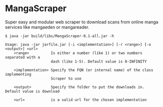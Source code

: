 # MangaScraper

Super easy and modular web scraper to download scans from online manga services like mangaeden or mangareader.

```shellsession
$ java -jar build/libs/MangaScraper-0.1-all.jar -h

Usage: java -jar jarfile.jar [-i <implementation>] [-r <range>] [-o <output>] <url>
    <range>          Is either a number (like 1) or two numbers separated with a
                     dash (like 1-5). Default value is 0-INFINITY

    <implementation> Specify the FQN (or internal name) of the class implementing
                     Scraper to use

    <output>         Specify the folder to put the downloads in. Default value is download

    <url>            is a valid url for the chosen implementation
```
